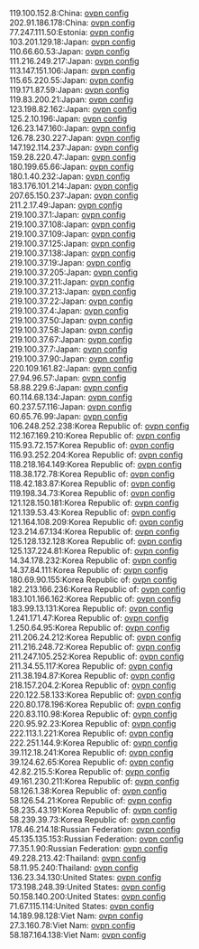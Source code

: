 119.100.152.8:China: [ovpn config](vpn/119_100_152_8.ovpn)  
202.91.186.178:China: [ovpn config](vpn/202_91_186_178.ovpn)  
77.247.111.50:Estonia: [ovpn config](vpn/77_247_111_50.ovpn)  
103.201.129.18:Japan: [ovpn config](vpn/103_201_129_18.ovpn)  
110.66.60.53:Japan: [ovpn config](vpn/110_66_60_53.ovpn)  
111.216.249.217:Japan: [ovpn config](vpn/111_216_249_217.ovpn)  
113.147.151.106:Japan: [ovpn config](vpn/113_147_151_106.ovpn)  
115.65.220.55:Japan: [ovpn config](vpn/115_65_220_55.ovpn)  
119.171.87.59:Japan: [ovpn config](vpn/119_171_87_59.ovpn)  
119.83.200.21:Japan: [ovpn config](vpn/119_83_200_21.ovpn)  
123.198.82.162:Japan: [ovpn config](vpn/123_198_82_162.ovpn)  
125.2.10.196:Japan: [ovpn config](vpn/125_2_10_196.ovpn)  
126.23.147.160:Japan: [ovpn config](vpn/126_23_147_160.ovpn)  
126.78.230.227:Japan: [ovpn config](vpn/126_78_230_227.ovpn)  
147.192.114.237:Japan: [ovpn config](vpn/147_192_114_237.ovpn)  
159.28.220.47:Japan: [ovpn config](vpn/159_28_220_47.ovpn)  
180.199.65.66:Japan: [ovpn config](vpn/180_199_65_66.ovpn)  
180.1.40.232:Japan: [ovpn config](vpn/180_1_40_232.ovpn)  
183.176.101.214:Japan: [ovpn config](vpn/183_176_101_214.ovpn)  
207.65.150.237:Japan: [ovpn config](vpn/207_65_150_237.ovpn)  
211.2.17.49:Japan: [ovpn config](vpn/211_2_17_49.ovpn)  
219.100.37.1:Japan: [ovpn config](vpn/219_100_37_1.ovpn)  
219.100.37.108:Japan: [ovpn config](vpn/219_100_37_108.ovpn)  
219.100.37.109:Japan: [ovpn config](vpn/219_100_37_109.ovpn)  
219.100.37.125:Japan: [ovpn config](vpn/219_100_37_125.ovpn)  
219.100.37.138:Japan: [ovpn config](vpn/219_100_37_138.ovpn)  
219.100.37.19:Japan: [ovpn config](vpn/219_100_37_19.ovpn)  
219.100.37.205:Japan: [ovpn config](vpn/219_100_37_205.ovpn)  
219.100.37.211:Japan: [ovpn config](vpn/219_100_37_211.ovpn)  
219.100.37.213:Japan: [ovpn config](vpn/219_100_37_213.ovpn)  
219.100.37.22:Japan: [ovpn config](vpn/219_100_37_22.ovpn)  
219.100.37.4:Japan: [ovpn config](vpn/219_100_37_4.ovpn)  
219.100.37.50:Japan: [ovpn config](vpn/219_100_37_50.ovpn)  
219.100.37.58:Japan: [ovpn config](vpn/219_100_37_58.ovpn)  
219.100.37.67:Japan: [ovpn config](vpn/219_100_37_67.ovpn)  
219.100.37.7:Japan: [ovpn config](vpn/219_100_37_7.ovpn)  
219.100.37.90:Japan: [ovpn config](vpn/219_100_37_90.ovpn)  
220.109.161.82:Japan: [ovpn config](vpn/220_109_161_82.ovpn)  
27.94.96.57:Japan: [ovpn config](vpn/27_94_96_57.ovpn)  
58.88.229.6:Japan: [ovpn config](vpn/58_88_229_6.ovpn)  
60.114.68.134:Japan: [ovpn config](vpn/60_114_68_134.ovpn)  
60.237.57.116:Japan: [ovpn config](vpn/60_237_57_116.ovpn)  
60.65.76.99:Japan: [ovpn config](vpn/60_65_76_99.ovpn)  
106.248.252.238:Korea Republic of: [ovpn config](vpn/106_248_252_238.ovpn)  
112.167.169.210:Korea Republic of: [ovpn config](vpn/112_167_169_210.ovpn)  
115.93.72.157:Korea Republic of: [ovpn config](vpn/115_93_72_157.ovpn)  
116.93.252.204:Korea Republic of: [ovpn config](vpn/116_93_252_204.ovpn)  
118.218.164.149:Korea Republic of: [ovpn config](vpn/118_218_164_149.ovpn)  
118.38.172.78:Korea Republic of: [ovpn config](vpn/118_38_172_78.ovpn)  
118.42.183.87:Korea Republic of: [ovpn config](vpn/118_42_183_87.ovpn)  
119.198.34.73:Korea Republic of: [ovpn config](vpn/119_198_34_73.ovpn)  
121.128.150.181:Korea Republic of: [ovpn config](vpn/121_128_150_181.ovpn)  
121.139.53.43:Korea Republic of: [ovpn config](vpn/121_139_53_43.ovpn)  
121.164.108.209:Korea Republic of: [ovpn config](vpn/121_164_108_209.ovpn)  
123.214.67.134:Korea Republic of: [ovpn config](vpn/123_214_67_134.ovpn)  
125.128.132.128:Korea Republic of: [ovpn config](vpn/125_128_132_128.ovpn)  
125.137.224.81:Korea Republic of: [ovpn config](vpn/125_137_224_81.ovpn)  
14.34.178.232:Korea Republic of: [ovpn config](vpn/14_34_178_232.ovpn)  
14.37.84.111:Korea Republic of: [ovpn config](vpn/14_37_84_111.ovpn)  
180.69.90.155:Korea Republic of: [ovpn config](vpn/180_69_90_155.ovpn)  
182.213.166.236:Korea Republic of: [ovpn config](vpn/182_213_166_236.ovpn)  
183.101.166.162:Korea Republic of: [ovpn config](vpn/183_101_166_162.ovpn)  
183.99.13.131:Korea Republic of: [ovpn config](vpn/183_99_13_131.ovpn)  
1.241.171.47:Korea Republic of: [ovpn config](vpn/1_241_171_47.ovpn)  
1.250.64.95:Korea Republic of: [ovpn config](vpn/1_250_64_95.ovpn)  
211.206.24.212:Korea Republic of: [ovpn config](vpn/211_206_24_212.ovpn)  
211.216.248.72:Korea Republic of: [ovpn config](vpn/211_216_248_72.ovpn)  
211.247.105.252:Korea Republic of: [ovpn config](vpn/211_247_105_252.ovpn)  
211.34.55.117:Korea Republic of: [ovpn config](vpn/211_34_55_117.ovpn)  
211.38.194.87:Korea Republic of: [ovpn config](vpn/211_38_194_87.ovpn)  
218.157.204.2:Korea Republic of: [ovpn config](vpn/218_157_204_2.ovpn)  
220.122.58.133:Korea Republic of: [ovpn config](vpn/220_122_58_133.ovpn)  
220.80.178.196:Korea Republic of: [ovpn config](vpn/220_80_178_196.ovpn)  
220.83.110.98:Korea Republic of: [ovpn config](vpn/220_83_110_98.ovpn)  
220.95.92.23:Korea Republic of: [ovpn config](vpn/220_95_92_23.ovpn)  
222.113.1.221:Korea Republic of: [ovpn config](vpn/222_113_1_221.ovpn)  
222.251.144.9:Korea Republic of: [ovpn config](vpn/222_251_144_9.ovpn)  
39.112.18.241:Korea Republic of: [ovpn config](vpn/39_112_18_241.ovpn)  
39.124.62.65:Korea Republic of: [ovpn config](vpn/39_124_62_65.ovpn)  
42.82.215.5:Korea Republic of: [ovpn config](vpn/42_82_215_5.ovpn)  
49.161.230.211:Korea Republic of: [ovpn config](vpn/49_161_230_211.ovpn)  
58.126.1.38:Korea Republic of: [ovpn config](vpn/58_126_1_38.ovpn)  
58.126.54.21:Korea Republic of: [ovpn config](vpn/58_126_54_21.ovpn)  
58.235.43.191:Korea Republic of: [ovpn config](vpn/58_235_43_191.ovpn)  
58.239.39.73:Korea Republic of: [ovpn config](vpn/58_239_39_73.ovpn)  
178.46.214.18:Russian Federation: [ovpn config](vpn/178_46_214_18.ovpn)  
45.135.135.153:Russian Federation: [ovpn config](vpn/45_135_135_153.ovpn)  
77.35.1.90:Russian Federation: [ovpn config](vpn/77_35_1_90.ovpn)  
49.228.213.42:Thailand: [ovpn config](vpn/49_228_213_42.ovpn)  
58.11.95.240:Thailand: [ovpn config](vpn/58_11_95_240.ovpn)  
136.23.34.130:United States: [ovpn config](vpn/136_23_34_130.ovpn)  
173.198.248.39:United States: [ovpn config](vpn/173_198_248_39.ovpn)  
50.158.140.200:United States: [ovpn config](vpn/50_158_140_200.ovpn)  
71.67.115.114:United States: [ovpn config](vpn/71_67_115_114.ovpn)  
14.189.98.128:Viet Nam: [ovpn config](vpn/14_189_98_128.ovpn)  
27.3.160.78:Viet Nam: [ovpn config](vpn/27_3_160_78.ovpn)  
58.187.164.138:Viet Nam: [ovpn config](vpn/58_187_164_138.ovpn)  
